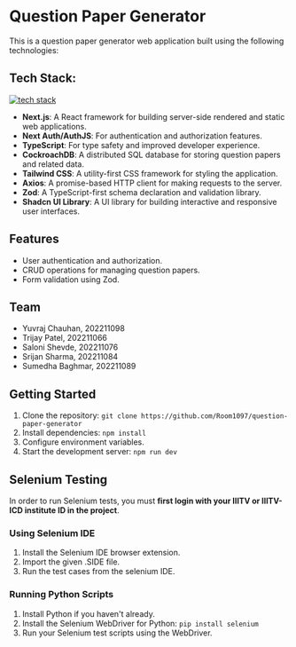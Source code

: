 # Question Paper Generator

This is a question paper generator web application built using the following technologies:

## Tech Stack:
[![tech stack](https://skillicons.dev/icons?i=next,ts,tailwind,git,github,vercel,js)](https://skillicons.dev)

- **Next.js**: A React framework for building server-side rendered and static web applications.
- **Next Auth/AuthJS**: For authentication and authorization features.
- **TypeScript**: For type safety and improved developer experience.
- **CockroachDB**: A distributed SQL database for storing question papers and related data.
- **Tailwind CSS**: A utility-first CSS framework for styling the application.
- **Axios**: A promise-based HTTP client for making requests to the server.
- **Zod**: A TypeScript-first schema declaration and validation library.
- **Shadcn UI Library**: A UI library for building interactive and responsive user interfaces.

## Features

- User authentication and authorization.
- CRUD operations for managing question papers.
- Form validation using Zod.

## Team
- Yuvraj Chauhan, 202211098
- Trijay Patel, 202211066
- Saloni Shevde, 202211076
- Srijan Sharma, 202211084
- Sumedha Baghmar, 202211089

## Getting Started

1. Clone the repository: `git clone https://github.com/Room1097/question-paper-generator`
2. Install dependencies: `npm install`
3. Configure environment variables.
4. Start the development server: `npm run dev`

## Selenium Testing

In order to run Selenium tests, you must **first login with your IIITV or IIITV-ICD institute ID in the project**.

### Using Selenium IDE

1. Install the Selenium IDE browser extension.
2. Import the given .SIDE file.
3. Run the test cases from the selenium IDE.

### Running Python Scripts

1. Install Python if you haven't already.
2. Install the Selenium WebDriver for Python: `pip install selenium`
3. Run your Selenium test scripts using the WebDriver.
